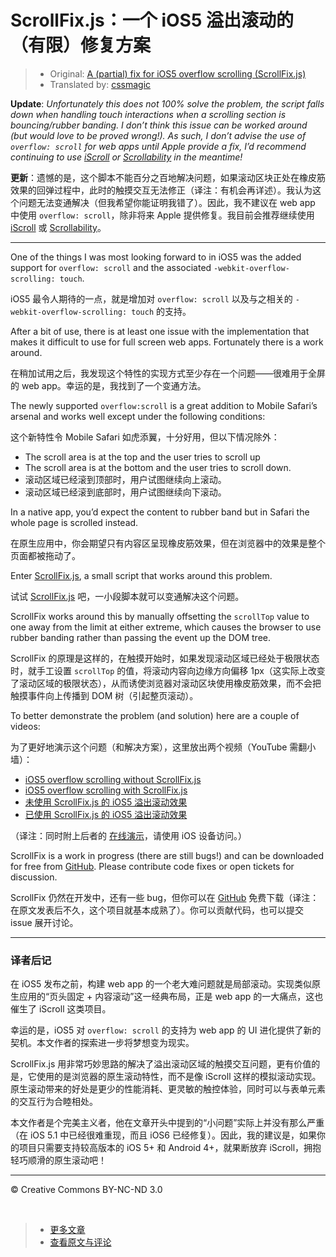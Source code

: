 # ScrollFix.js：一个 iOS5 溢出滚动的（有限）修复方案

> * Original: [A (partial) fix for iOS5 overflow scrolling (ScrollFix.js)](http://blog.joelambert.co.uk/2011/10/14/a-fix-for-ios5-overflow-scrolling-scrollfix-js/)
> * Translated by: [cssmagic](https://github.com/cssmagic)

**Update**: *Unfortunately this does not 100% solve the problem, the script falls down when handling touch interactions when a scrolling section is bouncing/rubber banding. I don’t think this issue can be worked around (but would love to be proved wrong!). As such, I don’t advise the use of `overflow: scroll` for web apps until Apple provide a fix, I’d recommend continuing to use [iScroll](http://cubiq.org/iscroll-4) or [Scrollability](http://joehewitt.github.io/scrollability/) in the meantime!*

**更新**：遗憾的是，这个脚本不能百分之百地解决问题，如果滚动区块正处在橡皮筋效果的回弹过程中，此时的触摸交互无法修正（译注：有机会再详述）。我认为这个问题无法变通解决（但我希望你能证明我错了）。因此，我不建议在 web app 中使用 `overflow: scroll`，除非将来 Apple 提供修复。我目前会推荐继续使用 [iScroll](http://cubiq.org/iscroll-4) 或 [Scrollability](http://joehewitt.github.io/scrollability/)。

***

One of the things I was most looking forward to in iOS5 was the added support for `overflow: scroll` and the associated `-webkit-overflow-scrolling: touch`.

iOS5 最令人期待的一点，就是增加对 `overflow: scroll` 以及与之相关的 `-webkit-overflow-scrolling: touch` 的支持。

After a bit of use, there is at least one issue with the implementation that makes it difficult to use for full screen web apps. Fortunately there is a work around.

在稍加试用之后，我发现这个特性的实现方式至少存在一个问题——很难用于全屏的 web app。幸运的是，我找到了一个变通方法。

The newly supported `overflow:scroll` is a great addition to Mobile Safari’s arsenal and works well except under the following conditions:

这个新特性令 Mobile Safari 如虎添翼，十分好用，但以下情况除外：

* The scroll area is at the top and the user tries to scroll up
* The scroll area is at the bottom and the user tries to scroll down.
* 滚动区域已经滚到顶部时，用户试图继续向上滚动。
* 滚动区域已经滚到底部时，用户试图继续向下滚动。

In a native app, you’d expect the content to rubber band but in Safari the whole page is scrolled instead.

在原生应用中，你会期望只有内容区呈现橡皮筋效果，但在浏览器中的效果是整个页面都被拖动了。

Enter [ScrollFix.js](https://github.com/joelambert/ScrollFix), a small script that works around this problem.

试试 [ScrollFix.js](https://github.com/joelambert/ScrollFix) 吧，一小段脚本就可以变通解决这个问题。

ScrollFix works around this by manually offsetting the `scrollTop` value to one away from the limit at either extreme, which causes the browser to use rubber banding rather than passing the event up the DOM tree.

ScrollFix 的原理是这样的，在触摸开始时，如果发现滚动区域已经处于极限状态时，就手工设置 `scrollTop` 的值，将滚动内容向边缘方向偏移 1px（这实际上改变了滚动区域的极限状态），从而诱使浏览器对滚动区块使用橡皮筋效果，而不会把触摸事件向上传播到 DOM 树（引起整页滚动）。

To better demonstrate the problem (and solution) here are a couple of videos:

为了更好地演示这个问题（和解决方案），这里放出两个视频（YouTube 需翻小墙）：

* [iOS5 overflow scrolling without ScrollFix.js](http://www.youtube.com/watch?v=Oe6xv8IgasA)
* [iOS5 overflow scrolling with ScrollFix.js](http://www.youtube.com/watch?v=kk7bMj0K0v4)
* [未使用 ScrollFix.js 的 iOS5 溢出滚动效果](http://www.youtube.com/watch?v=Oe6xv8IgasA)
* [已使用 ScrollFix.js 的 iOS5 溢出滚动效果](http://www.youtube.com/watch?v=kk7bMj0K0v4)

（译注：同时附上后者的 [在线演示](http://joelambert.github.io/ScrollFix/)，请使用 iOS 设备访问。）

ScrollFix is a work in progress (there are still bugs!) and can be downloaded for free from [GitHub](https://github.com/joelambert/ScrollFix). Please contribute code fixes or open tickets for discussion.

ScrollFix 仍然在开发中，还有一些 bug，但你可以在 [GitHub](https://github.com/joelambert/ScrollFix) 免费下载（译注：在原文发表后不久，这个项目就基本成熟了）。你可以贡献代码，也可以提交 issue 展开讨论。

***

### 译者后记

在 iOS5 发布之前，构建 web app 的一个老大难问题就是局部滚动。实现类似原生应用的“页头固定 + 内容滚动”这一经典布局，正是 web app 的一大痛点，这也催生了 iScroll 这类项目。

幸运的是，iOS5 对 `overflow: scroll` 的支持为 web app 的 UI 进化提供了新的契机。本文作者的探索进一步将梦想变为现实。

ScrollFix.js 用非常巧妙思路的解决了溢出滚动区域的触摸交互问题，更有价值的是，它使用的是浏览器的原生滚动特性，而不是像 iScroll 这样的模拟滚动实现。原生滚动带来的好处是更少的性能消耗、更灵敏的触控体验，同时可以与表单元素的交互行为合睦相处。

本文作者是个完美主义者，他在文章开头中提到的“小问题”实际上并没有那么严重（在 iOS 5.1 中已经很难重现，而且 iOS6 已经修复）。因此，我的建议是，如果你的项目只需要支持较高版本的 iOS 5+ 和 Android 4+，就果断放弃 iScroll，拥抱轻巧顺滑的原生滚动吧！

***

&copy; Creative Commons BY-NC-ND 3.0

&nbsp;
> * [更多文章](https://github.com/cssmagic/blog/issues)
> * [查看原文与评论](https://github.com/cssmagic/blog/issues/1)
